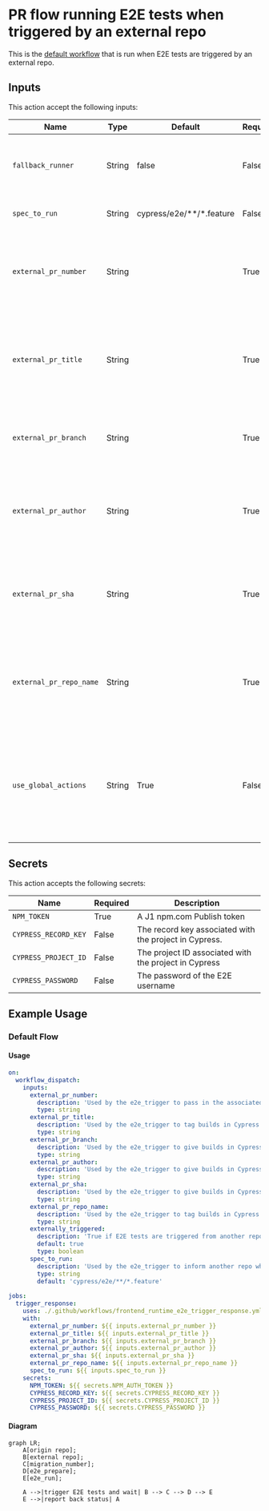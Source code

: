 # PR flow running E2E tests when triggered by an external repo

This is the [default workflow](../../frontend_runtime_application_pr.yml) that is run when E2E tests are triggered by an external repo.

## Inputs

This action accept the following inputs:

| Name                        | Type    | Default                      | Required  | Description                                                                            |
| --------------------------- | ------- | ---------------------------- | --------- | -------------------------------------------------------------------------------------- |
| `fallback_runner`           | String  | false                        | False      | If true will leverage ubuntu-latest, otherwise will fall back to the J1 in-house runner
| `spec_to_run`               | String  | cypress/e2e/**/*.feature     | False      | Used to determine which test to run
| `external_pr_number`        | String  |                              | True      | Used by the e2e_trigger to pass in the PR number associated with the PR that triggered the flow
| `external_pr_title`         | String  |                              | True      | Used by the e2e_trigger to give builds in Cypress the correct title associated with the PR that triggered the flow
| `external_pr_branch`        | String  |                              | True      | Used by the e2e_trigger to give builds in Cypress the correct branch name
| `external_pr_author`        | String  |                              | True      | Used by the e2e_trigger to give builds in Cypress the correct author name associated with the owner of the PR
| `external_pr_sha`           | String  |                              | True      | Used by the e2e_trigger to pass in the PR number associated with the PR that triggered the flow
| `external_pr_repo_name`     | String  |                              | True      | Used by the e2e_trigger to tag builds in Cypress with the appropriate repo name associated with the repo that triggered the flow
| `use_global_actions`        | String  | True                         | False      | Will leverage composite actions from the jupiterone/.github repo. If false, will look for the actions to exist locally which is useful for testing these actions locally.
                                                                           
## Secrets

This action accepts the following secrets:

| Name                        | Required  | Description                               |
| --------------------------- | --------- | ----------------------------------------- |
| `NPM_TOKEN`                 | True      | A J1 npm.com Publish token
| `CYPRESS_RECORD_KEY`        | False     | The record key associated with the project in Cypress.
| `CYPRESS_PROJECT_ID`        | False     | The project ID associated with the project in Cypress
| `CYPRESS_PASSWORD`          | False     | The password of the E2E username

## Example Usage

### Default Flow

#### Usage

```yaml
on:
  workflow_dispatch:
    inputs:
      external_pr_number:
        description: 'Used by the e2e_trigger to pass in the associated PR number (used to run test against the correct magic url)'
        type: string
      external_pr_title:
        description: 'Used by the e2e_trigger to tag builds in Cypress with the appropriate tag name (used to associate a PR with a test run)'
        type: string
      external_pr_branch:
        description: 'Used by the e2e_trigger to give builds in Cypress the correct branch name'
        type: string
      external_pr_author:
        description: 'Used by the e2e_trigger to give builds in Cypress the correct author name associated with the owner of the PR'
        type: string
      external_pr_sha:
        description: 'Used by the e2e_trigger to give builds in Cypress the correct SHA associated with the PR that triggered the flow'
        type: string
      external_pr_repo_name:
        description: 'Used by the e2e_trigger to tag builds in Cypress with the appropriate repo name (used to associate a repo with a test run)'
        type: string
      externally_triggered:
        description: 'True if E2E tests are triggered from another repo'
        default: true
        type: boolean
      spec_to_run:
        description: 'Used by the e2e_trigger to inform another repo which test to run'
        type: string
        default: 'cypress/e2e/**/*.feature'
        
jobs:
  trigger_response:
    uses: ./.github/workflows/frontend_runtime_e2e_trigger_response.yml
    with:
      external_pr_number: ${{ inputs.external_pr_number }}
      external_pr_title: ${{ inputs.external_pr_title }}
      external_pr_branch: ${{ inputs.external_pr_branch }}
      external_pr_author: ${{ inputs.external_pr_author }}
      external_pr_sha: ${{ inputs.external_pr_sha }}
      external_pr_repo_name: ${{ inputs.external_pr_repo_name }}
      spec_to_run: ${{ inputs.spec_to_run }}
    secrets:
      NPM_TOKEN: ${{ secrets.NPM_AUTH_TOKEN }}
      CYPRESS_RECORD_KEY: ${{ secrets.CYPRESS_RECORD_KEY }}
      CYPRESS_PROJECT_ID: ${{ secrets.CYPRESS_PROJECT_ID }}
      CYPRESS_PASSWORD: ${{ secrets.CYPRESS_PASSWORD }}
```

#### Diagram

```mermaid
graph LR;
    A[origin repo];
    B[external repo];
    C[migration_number];
    D[e2e_prepare];
    E[e2e_run];

    A -->|trigger E2E tests and wait| B --> C --> D --> E
    E -->|report back status| A
```
